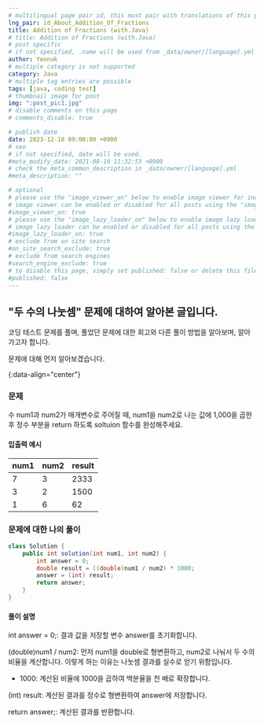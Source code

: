 ```yaml
---
# multilingual page pair id, this must pair with translations of this page. (This name must be unique)
lng_pair: id_About_Addition_Of_Fractions
title: Addition of Fractions (with.Java)
# title: Addition of Fractions (with.Java)
# post specific
# if not specified, .name will be used from _data/owner/[language].yml
author: Yeonuk
# multiple category is not supported
category: Java
# multiple tag entries are possible
tags: [java, coding test]
# thumbnail image for post
img: ":post_pic1.jpg"
# disable comments on this page
# comments_disable: true

# publish date
date: 2023-12-18 09:00:00 +0900
# seo
# if not specified, date will be used.
#meta_modify_date: 2021-08-10 11:32:53 +0900
# check the meta_common_description in _data/owner/[language].yml
#meta_description: ""

# optional
# please use the "image_viewer_on" below to enable image viewer for individual pages or posts (_posts/ or [language]/_posts folders).
# image viewer can be enabled or disabled for all posts using the "image_viewer_posts: true" setting in _data/conf/main.yml.
#image_viewer_on: true
# please use the "image_lazy_loader_on" below to enable image lazy loader for individual pages or posts (_posts/ or [language]/_posts folders).
# image lazy loader can be enabled or disabled for all posts using the "image_lazy_loader_posts: true" setting in _data/conf/main.yml.
#image_lazy_loader_on: true
# exclude from on site search
#on_site_search_exclude: true
# exclude from search engines
#search_engine_exclude: true
# to disable this page, simply set published: false or delete this file
#published: false
---
```


<!-- outline-start -->

## "두 수의 나눗셈" 문제에 대하여 알아본 글입니다.

코딩 테스트 문제를 풀며, 풀었던 문제에 대한 회고와 다른 풀이 방법을 알아보며, 알아가고자 합니다.

문제에 대해 먼저 알아보겠습니다.

{:data-align="center"}

<!-- outline-end -->

### 문제

수 num1과 num2가 매개변수로 주어질 때, num1을 num2로 나눈 값에 1,000을 곱한 후 정수 부분을 return 하도록 soltuion 함수를 완성해주세요.

#### 입출력 예시

| num1 | num2 | result |
| ---- | ---- | ------ |
| 7    | 3    | 2333   |
| 3    | 2    | 1500   |
| 1    | 6    | 62     |

### 문제에 대한 나의 풀이

```java
class Solution {
    public int solution(int num1, int num2) {
        int answer = 0;
        double result = ((double)num1 / num2) * 1000;
        answer = (int) result;
        return answer;
    }
}
```

#### 풀이 설명

int answer = 0;: 결과 값을 저장할 변수 answer를 초기화합니다.

(double)num1 / num2: 먼저 num1을 double로 형변환하고, num2로 나눠서 두 수의 비율을 계산합니다. 이렇게 하는 이유는 나눗셈 결과를 실수로 얻기 위함입니다.

- 1000: 계산된 비율에 1000을 곱하여 백분율을 천 배로 확장합니다.

(int) result: 계산된 결과를 정수로 형변환하여 answer에 저장합니다.

return answer;: 계산된 결과를 반환합니다.
